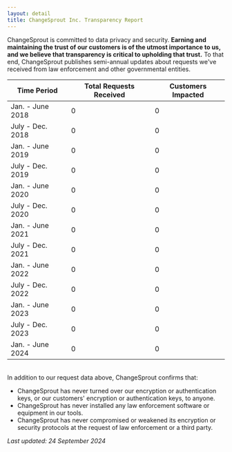 ```yaml
---
layout: detail
title: ChangeSprout Inc. Transparency Report
---
```

ChangeSprout is committed to data privacy and security. **Earning and maintaining the trust of our customers is of the utmost importance to us, and we believe that transparency is critical to upholding that trust.** To that end, ChangeSprout publishes semi-annual updates about requests we've received from law enforcement and other governmental entities. 

| Time Period      | Total Requests Received | Customers Impacted |
| ---------------- | ----------------------- | ------------------ |
| Jan. - June 2018 | 0                       | 0                  |
| July - Dec. 2018 | 0                       | 0                  |
| Jan. - June 2019 | 0                       | 0                  |
| July - Dec. 2019 | 0                       | 0                  |
| Jan. - June 2020 | 0                       | 0                  |
| July - Dec. 2020 | 0                       | 0                  |
| Jan. - June 2021 | 0                       | 0                  |
| July - Dec. 2021 | 0                       | 0                  |
| Jan. - June 2022 | 0                       | 0                  |
| July - Dec. 2022 | 0                       | 0                  |
| Jan. - June 2023 | 0                       | 0                  |
| July - Dec. 2023 | 0                       | 0                  |
| Jan. - June 2024 | 0                       | 0                  |

\
In addition to our request data above, ChangeSprout confirms that:

* ChangeSprout has never turned over our encryption or authentication keys, or our customers' encryption or authentication keys, to anyone.
* ChangeSprout has never installed any law enforcement software or equipment in our tools.
* ChangeSprout has never compromised or weakened its encryption or security protocols at the request of law enforcement or a third party. 

*Last updated: 24 September 2024*